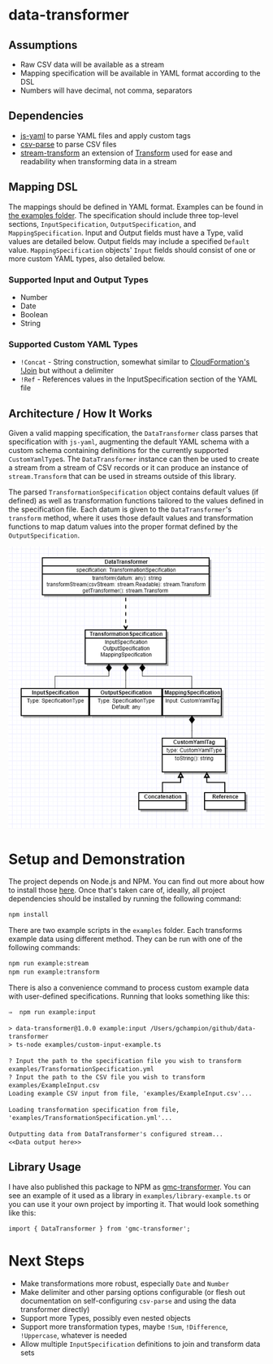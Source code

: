 # data-transformer

## Assumptions
 * Raw CSV data will be available as a stream
 * Mapping specification will be available in YAML format according to the DSL
 * Numbers will have decimal, not comma, separators

## Dependencies
 * [js-yaml](https://github.com/nodeca/js-yaml) to parse YAML files and apply custom tags
 * [csv-parse](https://github.com/adaltas/node-csv-parse) to parse CSV files
 * [stream-transform](https://github.com/adaltas/node-stream-transform) an extension of [Transform](https://nodejs.org/api/stream.html#stream_class_stream_transform) used for ease and readability when transforming data in a stream

## Mapping DSL
The mappings should be defined in YAML format. Examples can be found in [the examples folder](https://github.com/champgm/data-transformer/tree/master/examples). The specification should include three top-level sections, `InputSpecification`, `OutputSpecification`, and `MappingSpecification`. Input and Output fields must have a Type, valid values are detailed below. Output fields may include a specified `Default` value. `MappingSpecification` objects' `Input` fields should consist of one or more custom YAML types, also detailed below.

### Supported Input and Output Types
 * Number
 * Date
 * Boolean
 * String

### Supported Custom YAML Types
 * `!Concat` - String construction, somewhat similar to [CloudFormation's !Join](https://docs.aws.amazon.com/AWSCloudFormation/latest/UserGuide/intrinsic-function-reference-join.html) but without a delimiter
 * `!Ref` - References values in the InputSpecification section of the YAML file

## Architecture / How It Works
Given a valid mapping specification, the `DataTransformer` class parses that specification with `js-yaml`, augmenting the default YAML schema with a custom schema containing definitions for the currently supported `CustomYamlType`s. The `DataTransformer` instance can then be used to create a stream from a stream of CSV records or it can produce an instance of `stream.Transform` that can be used in streams outside of this library. 

The parsed `TransformationSpecification` object contains default values (if defined) as well as transformation functions tailored to the values defined in the specification file. Each datum is given to the `DataTransformer`'s `transform` method, where it uses those default values and transformation functions to map datum values into the proper format defined by the `OutputSpecification`.

![Class Structure](Structure.png "Class Structure")

# Setup and Demonstration
The project depends on Node.js and NPM. You can find out more about how to install those [here](https://www.npmjs.com/get-npm). Once that's taken care of, ideally, all project dependencies should be installed by running the following command:
```bash
npm install
```

There are two example scripts in the `examples` folder. Each transforms example data using different method. They can be run with one of the following commands:
```bash
npm run example:stream
npm run example:transform
```

There is also a convenience command to process custom example data with user-defined specifications. Running that looks something like this:
```
⇒  npm run example:input

> data-transformer@1.0.0 example:input /Users/gchampion/github/data-transformer
> ts-node examples/custom-input-example.ts

? Input the path to the specification file you wish to transform examples/TransformationSpecification.yml
? Input the path to the CSV file you wish to transform examples/ExampleInput.csv
Loading example CSV input from file, 'examples/ExampleInput.csv'...

Loading transformation specification from file, 'examples/TransformationSpecification.yml'...

Outputting data from DataTransformer's configured stream...
<<Data output here>>
```

## Library Usage
I have also published this package to NPM as [gmc-transformer](https://www.npmjs.com/package/gmc-transformer). You can see an example of it used as a library in `examples/library-example.ts` or you can use it your own project by importing it. That would look something like this:
```
import { DataTransformer } from 'gmc-transformer';
```

# Next Steps
 * Make transformations more robust, especially `Date` and `Number`
 * Make delimiter and other parsing options configurable (or flesh out documentation on self-configuring `csv-parse` and using the data transformer directly)
 * Support more Types, possibly even nested objects
 * Support more transformation types, maybe `!Sum`, `!Difference`, `!Uppercase`, whatever is needed
 * Allow multiple `InputSpecification` definitions to join and transform data sets
